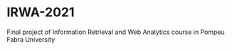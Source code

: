 # IRWA-2021
Final project of Information Retrieval and Web Analytics course in Pompeu Fabra University
